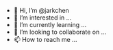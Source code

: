 - 👋 Hi, I’m @jarkchen
- 👀 I’m interested in ...
- 🌱 I’m currently learning ...
- 💞️ I’m looking to collaborate on ...
- 📫 How to reach me ...

<!---
jarkchen/jarkchen is a ✨ special ✨ repository because its `README.md` (this file) appears on your GitHub profile.
You can click the Preview link to take a look at your changes.
--->
